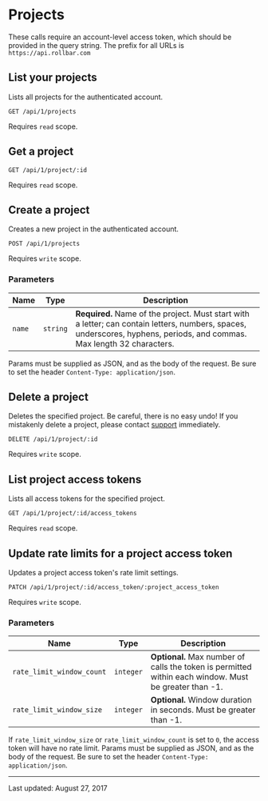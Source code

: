 # Projects

These calls require an account-level access token, which should be provided in the query string.
The prefix for all URLs is `https://api.rollbar.com`


## List your projects

Lists all projects for the authenticated account.

    GET /api/1/projects

Requires `read` scope.


## Get a project

    GET /api/1/project/:id

Requires `read` scope.


## Create a project

Creates a new project in the authenticated account.

    POST /api/1/projects

Requires `write` scope.

### Parameters

Name | Type | Description
-----|------|-------------
`name`|`string`|**Required.** Name of the project. Must start with a letter; can contain letters, numbers, spaces, underscores, hyphens, periods, and commas. Max length 32 characters.

Params must be supplied as JSON, and as the body of the request. Be sure to set the
header `Content-Type: application/json`.


## Delete a project

Deletes the specified project. Be careful, there is no easy undo! If you mistakenly delete a
project, please contact [support](mailto:support@rollbar.com) immediately.

    DELETE /api/1/project/:id

Requires `write` scope.


## List project access tokens

Lists all access tokens for the specified project.

    GET /api/1/project/:id/access_tokens

Requires `read` scope.


## Update rate limits for a project access token

Updates a project access token's rate limit settings.

    PATCH /api/1/project/:id/access_token/:project_access_token

Requires `write` scope.

### Parameters

Name | Type | Description
-----|------|-------------
`rate_limit_window_count`|`integer`|**Optional.** Max number of calls the token is permitted within each window. Must be greater than -1.
`rate_limit_window_size`|`integer`|**Optional.** Window duration in seconds. Must be greater than -1.

If `rate_limit_window_size` or `rate_limit_window_count` is set to `0`, the access token will have
no rate limit. Params must be supplied as JSON, and as the body of the request. Be sure to set
the header `Content-Type: application/json`.

-----
Last updated: August 27, 2017

